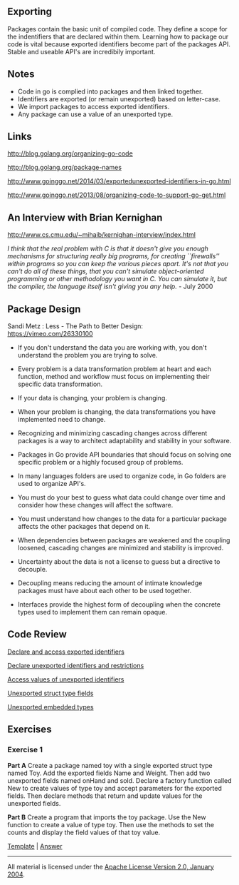 ## Exporting

Packages contain the basic unit of compiled code. They define a scope for the indentifiers that are declared within them. Learning how to package our code is vital because exported identifiers become part of the packages API. Stable and useable API's are incredibily important.

## Notes

* Code in go is complied into packages and then linked together.
* Identifiers are exported (or remain unexported) based on letter-case.
* We import packages to access exported identifiers.
* Any package can use a value of an unexported type.

## Links

http://blog.golang.org/organizing-go-code

http://blog.golang.org/package-names

http://www.goinggo.net/2014/03/exportedunexported-identifiers-in-go.html

http://www.goinggo.net/2013/08/organizing-code-to-support-go-get.html

## An Interview with Brian Kernighan

http://www.cs.cmu.edu/~mihaib/kernighan-interview/index.html

_I think that the real problem with C is that it doesn't give you enough mechanisms for structuring really big programs, for creating ``firewalls'' within programs so you can keep the various pieces apart. It's not that you can't do all of these things, that you can't simulate object-oriented programming or other methodology you want in C. You can simulate it, but the compiler, the language itself isn't giving you any help._ - July 2000

##  Package Design

Sandi Metz : Less - The Path to Better Design:  
https://vimeo.com/26330100

* If you don't understand the data you are working with, you don't understand the problem you are trying to solve.

* Every problem is a data transformation problem at heart and each function, method and workflow must focus on implementing their specific data transformation.

* If your data is changing, your problem is changing.

* When your problem is changing, the data transformations you have implemented need to change.

* Recognizing and minimizing cascading changes across different packages is a way to architect adaptability and stability in your software.

* Packages in Go provide API boundaries that should focus on solving one specific problem or a highly focused group of problems.

* In many languages folders are used to organize code, in Go folders are used to organize API's.

* You must do your best to guess what data could change over time and consider how these changes will affect the software.

* You must understand how changes to the data for a particular package affects the other packages that depend on it.

* When dependencies between packages are weakened and the coupling loosened, cascading changes are minimized and stability is improved.

* Uncertainty about the data is not a license to guess but a directive to decouple.

* Decoupling means reducing the amount of intimate knowledge packages must have about each other to be used together.

* Interfaces provide the highest form of decoupling when the concrete types used to implement them can remain opaque.

## Code Review

[Declare and access exported identifiers](example1/example1.go)

[Declare unexported identifiers and restrictions](example2/example2.go)

[Access values of unexported identifiers](example3/example3.go)

[Unexported struct type fields](example4/example4.go)

[Unexported embedded types](example5/example5.go)

## Exercises

### Exercise 1
**Part A** Create a package named toy with a single exported struct type named Toy. Add the exported fields Name and Weight. Then add two unexported fields named onHand and sold. Declare a factory function called New to create values of type toy and accept parameters for the exported fields. Then declare methods that return and update values for the unexported fields.

**Part B** Create a program that imports the toy package. Use the New function to create a value of type toy. Then use the methods to set the counts and display the field values of that toy value.

[Template](exercises/template1) | 
[Answer](exercises/exercise1)
___
All material is licensed under the [Apache License Version 2.0, January 2004](http://www.apache.org/licenses/LICENSE-2.0).
